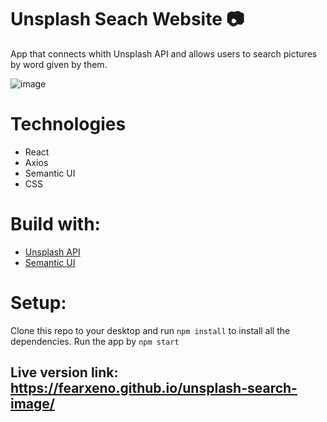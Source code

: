 # Unsplash Seach Website 📷

App that connects whith Unsplash API and allows users to search pictures by word given by them.


![image](https://user-images.githubusercontent.com/100607729/173585414-b9cd6737-1264-4850-a0c8-7f0f3653c371.png)

# Technologies
- React
- Axios
- Semantic UI
- CSS

# Build with:
- [Unsplash API](https://unsplash.com/developers) 
- [Semantic UI](https://semantic-ui.com/) 

# Setup:
Clone this repo to your desktop and run `npm install` to install all the dependencies. Run the app by `npm start`

## Live version link: https://fearxeno.github.io/unsplash-search-image/

